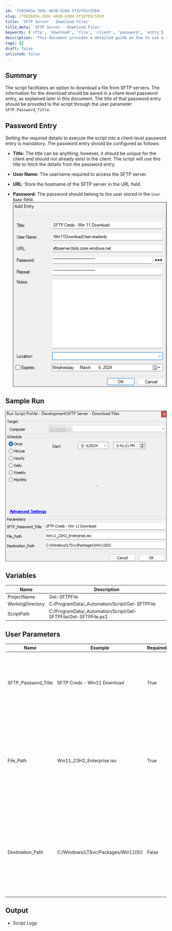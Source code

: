```yaml
---
id: 'f583b03a-3b9c-4630-b104-5f32fb5c55b9'
slug: /f583b03a-3b9c-4630-b104-5f32fb5c55b9
title: 'SFTP Server - Download Files'
title_meta: 'SFTP Server - Download Files'
keywords: ['sftp', 'download', 'file', 'client', 'password', 'entry']
description: 'This document provides a detailed guide on how to use a script to download files from SFTP servers. It explains the necessary client-level password entry setup, user parameters required for execution, and provides sample runs for clarity.'
tags: []
draft: false
unlisted: false
---
```


## Summary

The script facilitates an option to download a file from SFTP servers. The information for the download should be saved in a client-level password entry, as explained later in this document. The title of that password entry should be provided to the script through the user parameter `SFTP_Password_Title`.

## Password Entry

Setting the required details to execute the script into a client-level password entry is mandatory. The password entry should be configured as follows:

- **Title:** The title can be anything; however, it should be unique for the client and should not already exist in the client. The script will use this title to fetch the details from the password entry.

- **User Name:** The username required to access the SFTP server.

- **URL:** Store the hostname of the SFTP server in the URL field.

- **Password:** The password should belong to the user stored in the `User Name` field.  
  ![Password Entry](../../../static/img/docs/f583b03a-3b9c-4630-b104-5f32fb5c55b9/image_1.png)

## Sample Run

![Sample Run](../../../static/img/docs/f583b03a-3b9c-4630-b104-5f32fb5c55b9/image_2.png)

## Variables

| Name              | Description                                         |
|-------------------|-----------------------------------------------------|
| ProjectName       | Get-SFTPFile                                       |
| WorkingDirectory   | C:/ProgramData/_Automation/Script/Get-SFTPFile    |
| ScriptPath        | C:/ProgramData/_Automation/Script/Get-SFTPFile/Get-SFTPFile.ps1 |

## User Parameters

| Name                   | Example                           | Required | Description                                                                                                             |
|------------------------|-----------------------------------|----------|-------------------------------------------------------------------------------------------------------------------------|
| SFTP_Password_Title    | SFTP Creds - Win11 Download       | True     | Title of the password stored in the client's Password tab to download the required file from the SFTP server.         |
| File_Path              | Win11_23H2_Enterprise.iso         | True     | Full path to download from the SFTP server. If the file is placed at the root level in the SFTP server, then use the file's name as illustrated in the sample run. |
| Destination_Path       | C:/Windows/LTSvc/Packages/Win11ISO | False    | Full path of the directory on the end machine to store the downloaded file. By default, the script will download the file into `C:/temp` if this parameter is not set. |

## Output

- Script Logs

